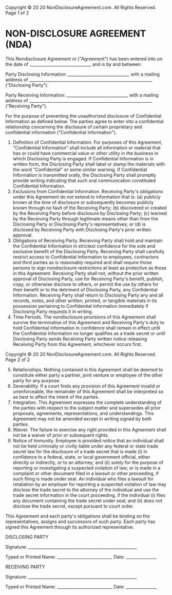 Copyright © 20 20 NonDisclosureAgreement.com. All Rights Reserved. Page 1 of 2

# NON-DISCLOSURE AGREEMENT (NDA)

This Nondisclosure Agreement or ("Agreement") has been entered into on the date of
______________________________ and is by and between:

Party Disclosing Information: ______________________________ with a mailing address of
____________________________________________________________ (“Disclosing Party”).

Party Receiving Information: ______________________________ with a mailing address of
____________________________________________________________ (“Receiving Party”).

For the purpose of preventing the unauthorized disclosure of Confidential Information as defined
below. The parties agree to enter into a confidential relationship concerning the disclosure of
certain proprietary and confidential information ("Confidential Information").

1. Definition of Confidential Information. For purposes of this Agreement, "Confidential
Information" shall include all information or material that has or could have commercial value or
other utility in the business in which Disclosing Party is engaged. If Confidential Information is in
written form, the Disclosing Party shall label or stamp the materials with the word "Confidential"
or some similar warning. If Confidential Information is transmitted orally, the Disclosing Party
shall promptly provide writing indicating that such oral communication constituted Confidential
Information.
2. Exclusions from Confidential Information. Receiving Party's obligations under this
Agreement do not extend to information that is: (a) publicly known at the time of disclosure or
subsequently becomes publicly known through no fault of the Receiving Party; (b) discovered or
created by the Receiving Party before disclosure by Disclosing Party; (c) learned by the
Receiving Party through legitimate means other than from the Disclosing Party or Disclosing
Party's representatives; or (d) is disclosed by Receiving Party with Disclosing Party's prior
written approval.
3. Obligations of Receiving Party. Receiving Party shall hold and maintain the Confidential
Information in strictest confidence for the sole and exclusive benefit of the Disclosing Party.
Receiving Party shall carefully restrict access to Confidential Information to employees,
contractors and third parties as is reasonably required and shall require those persons to sign
nondisclosure restrictions at least as protective as those in this Agreement. Receiving Party
shall not, without the prior written approval of Disclosing Party, use for Receiving Party's benefit,
publish, copy, or otherwise disclose to others, or permit the use by others for their benefit or to
the detriment of Disclosing Party, any Confidential Information. Receiving Party shall return to
Disclosing Party any and all records, notes, and other written, printed, or tangible materials in its
possession pertaining to Confidential Information immediately if Disclosing Party requests it in
writing.
4. Time Periods. The nondisclosure provisions of this Agreement shall survive the termination
of this Agreement and Receiving Party's duty to hold Confidential Information in confidence
shall remain in effect until the Confidential Information no longer qualifies as a trade secret or
until Disclosing Party sends Receiving Party written notice releasing Receiving Party from this
Agreement, whichever occurs first.


Copyright © 20 20 NonDisclosureAgreement.com. All Rights Reserved. Page 2 of 2

5. Relationships. Nothing contained in this Agreement shall be deemed to constitute either
party a partner, joint venture or employee of the other party for any purpose.
6. Severability. If a court finds any provision of this Agreement invalid or unenforceable, the
remainder of this Agreement shall be interpreted so as best to affect the intent of the parties.
7. Integration. This Agreement expresses the complete understanding of the parties with
respect to the subject matter and supersedes all prior proposals, agreements, representations,
and understandings. This Agreement may not be amended except in writing signed by both
parties.
8. Waiver. The failure to exercise any right provided in this Agreement shall not be a waiver of
prior or subsequent rights.
9. Notice of Immunity. Employee is provided notice that an individual shall not be held
criminally or civilly liable under any federal or state trade secret law for the disclosure of a trade
secret that is made (i) in confidence to a federal, state, or local government official, either
directly or indirectly, or to an attorney; and (ii) solely for the purpose of reporting or investigating
a suspected violation of law; or is made in a complaint or other document filed in a lawsuit or
other proceeding, if such filing is made under seal. An individual who files a lawsuit for
retaliation by an employer for reporting a suspected violation of law may disclose the trade
secret to the attorney of the individual and use the trade secret information in the court
proceeding, if the individual (i) files any document containing the trade secret under seal; and (ii)
does not disclose the trade secret, except pursuant to court order.

This Agreement and each party's obligations shall be binding on the representatives, assigns
and successors of such party. Each party has signed this Agreement through its authorized
representative.

DISCLOSING PARTY

Signature: _____________________________________________________

Typed or Printed Name: ___________________________ Date: _______________

RECEIVING PARTY

Signature: _____________________________________________________

Typed or Printed Name: ___________________________ Date: _______________


